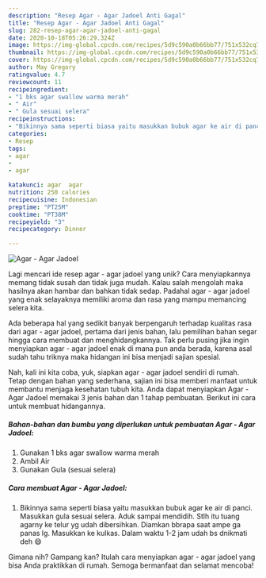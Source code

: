 ```yaml
---
description: "Resep Agar - Agar Jadoel Anti Gagal"
title: "Resep Agar - Agar Jadoel Anti Gagal"
slug: 282-resep-agar-agar-jadoel-anti-gagal
date: 2020-10-18T05:26:29.324Z
image: https://img-global.cpcdn.com/recipes/5d9c590a0b66bb77/751x532cq70/agar-agar-jadoel-foto-resep-utama.jpg
thumbnail: https://img-global.cpcdn.com/recipes/5d9c590a0b66bb77/751x532cq70/agar-agar-jadoel-foto-resep-utama.jpg
cover: https://img-global.cpcdn.com/recipes/5d9c590a0b66bb77/751x532cq70/agar-agar-jadoel-foto-resep-utama.jpg
author: May Gregory
ratingvalue: 4.7
reviewcount: 11
recipeingredient:
- "1 bks agar swallow warma merah"
- " Air"
- " Gula sesuai selera"
recipeinstructions:
- "Bikinnya sama seperti biasa yaitu masukkan bubuk agar ke air di panci. Masukkan gula sesuai selera. Aduk sampai mendidih. Stlh itu tuang agarny ke telur yg udah dibersihkan. Diamkan bbrapa saat ampe ga panas lg. Masukkan ke kulkas. Dalam waktu 1-2 jam udah bs dnikmati deh 😄"
categories:
- Resep
tags:
- agar
- 
- agar

katakunci: agar  agar 
nutrition: 250 calories
recipecuisine: Indonesian
preptime: "PT25M"
cooktime: "PT38M"
recipeyield: "3"
recipecategory: Dinner

---
```



![Agar - Agar Jadoel](https://img-global.cpcdn.com/recipes/5d9c590a0b66bb77/751x532cq70/agar-agar-jadoel-foto-resep-utama.jpg)

Lagi mencari ide resep agar - agar jadoel yang unik? Cara menyiapkannya memang tidak susah dan tidak juga mudah. Kalau salah mengolah maka hasilnya akan hambar dan bahkan tidak sedap. Padahal agar - agar jadoel yang enak selayaknya memiliki aroma dan rasa yang mampu memancing selera kita.



Ada beberapa hal yang sedikit banyak berpengaruh terhadap kualitas rasa dari agar - agar jadoel, pertama dari jenis bahan, lalu pemilihan bahan segar hingga cara membuat dan menghidangkannya. Tak perlu pusing jika ingin menyiapkan agar - agar jadoel enak di mana pun anda berada, karena asal sudah tahu triknya maka hidangan ini bisa menjadi sajian spesial.


Nah, kali ini kita coba, yuk, siapkan agar - agar jadoel sendiri di rumah. Tetap dengan bahan yang sederhana, sajian ini bisa memberi manfaat untuk membantu menjaga kesehatan tubuh kita. Anda dapat menyiapkan Agar - Agar Jadoel memakai 3 jenis bahan dan 1 tahap pembuatan. Berikut ini cara untuk membuat hidangannya.

<!--inarticleads1-->

##### Bahan-bahan dan bumbu yang diperlukan untuk pembuatan Agar - Agar Jadoel:

1. Gunakan 1 bks agar swallow warma merah
1. Ambil  Air
1. Gunakan  Gula (sesuai selera)




<!--inarticleads2-->

##### Cara membuat Agar - Agar Jadoel:

1. Bikinnya sama seperti biasa yaitu masukkan bubuk agar ke air di panci. Masukkan gula sesuai selera. Aduk sampai mendidih. Stlh itu tuang agarny ke telur yg udah dibersihkan. Diamkan bbrapa saat ampe ga panas lg. Masukkan ke kulkas. Dalam waktu 1-2 jam udah bs dnikmati deh 😄




Gimana nih? Gampang kan? Itulah cara menyiapkan agar - agar jadoel yang bisa Anda praktikkan di rumah. Semoga bermanfaat dan selamat mencoba!
